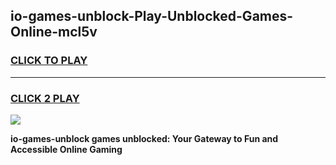 
## io-games-unblock-Play-Unblocked-Games-Online-mcl5v
<h3>
<a href="https://premium76.site?title=io-games-unblock&ref=25A">CLICK TO PLAY</a></h3>
<hr>

<h3>
<a href="https://premium76.site?title=io-games-unblock&ref=25A">CLICK 2 PLAY</a>
  
</h3>

<a href="https://premium76.site?title=io-games-unblock&ref=25A"><img src="https://clearcache.store/games.png"></a>


**io-games-unblock games unblocked: Your Gateway to Fun and Accessible Online Gaming**
